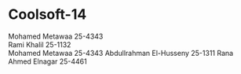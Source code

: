 Coolsoft-14
===========
Mohamed Metawaa 25-4343 <br>
Rami Khalil 25-1132 <br>
Mohamed Metawaa 25-4343
Abdullrahman El-Husseny 25-1311
Rana Ahmed Elnagar  25-4461
